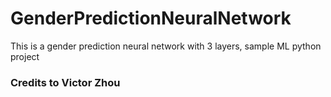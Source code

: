 # GenderPredictionNeuralNetwork
This is a gender prediction neural network with 3 layers, sample ML python project

### Credits to Victor Zhou
